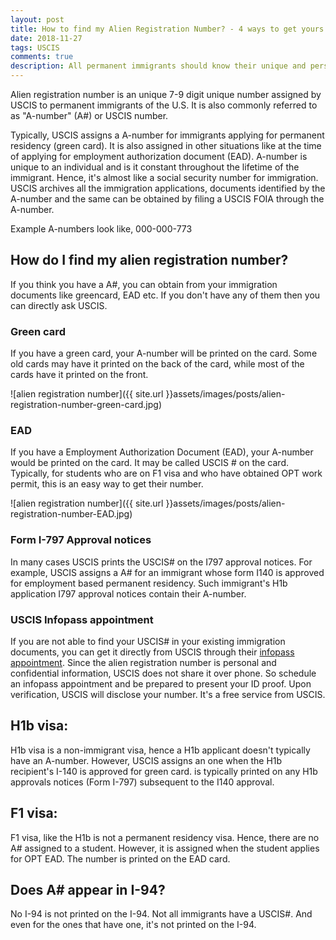 ```yaml
---
layout: post
title: How to find my Alien Registration Number? - 4 ways to get yours
date: 2018-11-27
tags: USCIS
comments: true
description: All permanent immigrants should know their unique and personal Alien Registration Number. Find yours in one of these 4 easy ways. Through your Greencard, EAD, form I797 or directly ask USCIS.
---
```


Alien registration number is an unique 7-9 digit unique number assigned by USCIS to permanent immigrants of the U.S. It is also commonly referred to as "A-number" (A#) or USCIS number. 

Typically, USCIS assigns a A-number for immigrants applying for permanent residency (green card). It is also assigned in other situations like at the time of applying for employment authorization document (EAD). A-number is unique to an individual and is it constant throughout the lifetime of the immigrant. Hence, it's almost like a social security number for immigration. USCIS archives all the immigration applications, documents identified by the A-number and the same can be obtained by filing a USCIS FOIA through the A-number. 

Example A-numbers look like, 
000-000-773

## How do I find my alien registration number?

If you think you have a A#, you can obtain from your immigration documents like greencard, EAD etc. If you don't have any of them then you can directly ask USCIS.

### Green card

If you have a green card, your A-number will be printed on the card. Some old cards may have it printed on the back of the card, while most of the cards have it printed on the front.

![alien registration number]({{ site.url }}assets/images/posts/alien-registration-number-green-card.jpg)

### EAD 
If you have a Employment Authorization Document (EAD), your A-number would be printed on the card. It may be called USCIS # on the card.
Typically, for students who are on F1 visa and who have obtained OPT work permit, this is an easy way to get their number.

![alien registration number]({{ site.url }}assets/images/posts/alien-registration-number-EAD.jpg)

### Form I-797 Approval notices

In many cases USCIS prints the USCIS# on the I797 approval notices. For example, USCIS assigns a A# for an immigrant whose form I140 is approved for employment based permanent residency. Such immigrant's H1b application I797 approval notices contain their A-number.

### USCIS Infopass appointment

If you are not able to find your USCIS# in your existing immigration documents, you can get it directly from USCIS through their [infopass appointment](https://my.uscis.gov/appointment). Since the alien registration number is personal and confidential information, USCIS does not share it over phone. So schedule an infopass appointment and be prepared to present your ID proof. Upon verification, USCIS will disclose your number. It's a free service from USCIS.

##  H1b visa: 

H1b visa is a non-immigrant visa, hence a H1b applicant doesn't typically have an A-number. However, USCIS assigns an
one when the H1b recipient's I-140 is approved for green card. 
is typically printed on any H1b approvals notices (Form I-797) subsequent to the I140 approval. 

## F1 visa:

F1 visa, like the H1b is not a permanent residency visa. Hence, there are no A# assigned to a student. However,
it is assigned when the student applies for OPT EAD. The number is printed on the EAD card.

## Does A# appear in I-94?
No I-94 is not printed on the I-94. Not all immigrants have a USCIS#. And even for the ones that have one, it's not printed on the I-94.
